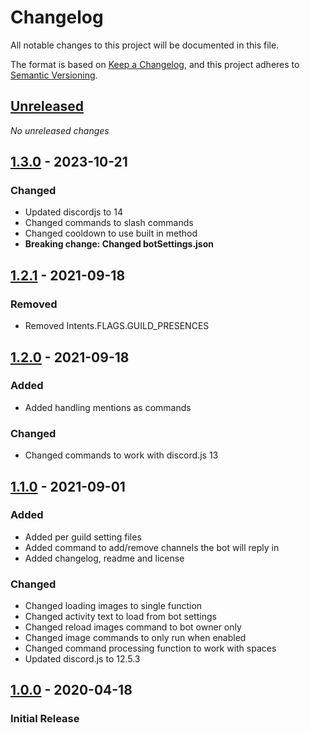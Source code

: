 # Changelog
All notable changes to this project will be documented in this file.

The format is based on [Keep a Changelog](https://keepachangelog.com/en/1.0.0/),
and this project adheres to [Semantic Versioning](https://semver.org/spec/v2.0.0.html).

## [Unreleased]
_No unreleased changes_

## [1.3.0] - 2023-10-21
### Changed
- Updated discordjs to 14
- Changed commands to slash commands
- Changed cooldown to use built in method
- **Breaking change: Changed botSettings.json**

## [1.2.1] - 2021-09-18
### Removed
- Removed Intents.FLAGS.GUILD_PRESENCES

## [1.2.0] - 2021-09-18
### Added
- Added handling mentions as commands

### Changed
- Changed commands to work with discord.js 13

## [1.1.0] - 2021-09-01
### Added
- Added per guild setting files 
- Added command to add/remove channels the bot will reply in 
- Added changelog, readme and license

### Changed 
- Changed loading images to single function 
- Changed activity text to load from bot settings
- Changed reload images command to bot owner only 
- Changed image commands to only run when enabled
- Changed command processing function to work with spaces
- Updated discord.js to 12.5.3 

## [1.0.0] - 2020-04-18
### Initial Release

[1.3.0]: https://github.com/VariXx/frogbot/tree/v1.3.0
[1.2.1]: https://github.com/VariXx/frogbot/tree/v1.2.1
[1.2.0]: https://github.com/VariXx/frogbot/tree/v1.2.0
[1.1.0]: https://github.com/VariXx/frogbot/tree/v1.1.0
[1.0.0]: https://github.com/VariXx/frogbot/tree/v1.0.0
[Unreleased]: https://github.com/VariXx/frogbot/compare/master...develop
